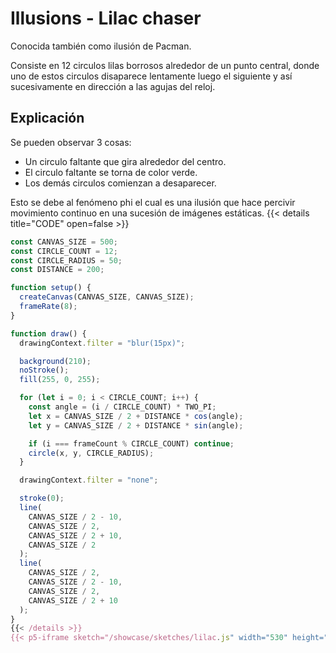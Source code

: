 # Illusions - Lilac chaser

Conocida también como ilusión de Pacman.

Consiste en 12 circulos lilas borrosos alrededor de un punto central, donde
uno de estos circulos disaparece lentamente luego el siguiente y así sucesivamente
en dirección a las agujas del reloj.

## Explicación

Se pueden observar 3 cosas:

- Un circulo faltante que gira alrededor del centro.
- El circulo faltante se torna de color verde.
- Los demás circulos comienzan a desaparecer.

Esto se debe al fenómeno phi el cual es una ilusión que hace percivir movimiento
continuo en una sucesión de imágenes estáticas.
{{< details title="CODE" open=false >}} 
```js 
const CANVAS_SIZE = 500;
const CIRCLE_COUNT = 12;
const CIRCLE_RADIUS = 50;
const DISTANCE = 200;

function setup() {
  createCanvas(CANVAS_SIZE, CANVAS_SIZE);
  frameRate(8);
}

function draw() {
  drawingContext.filter = "blur(15px)";

  background(210);
  noStroke();
  fill(255, 0, 255);

  for (let i = 0; i < CIRCLE_COUNT; i++) {
    const angle = (i / CIRCLE_COUNT) * TWO_PI;
    let x = CANVAS_SIZE / 2 + DISTANCE * cos(angle);
    let y = CANVAS_SIZE / 2 + DISTANCE * sin(angle);

    if (i === frameCount % CIRCLE_COUNT) continue;
    circle(x, y, CIRCLE_RADIUS);
  }

  drawingContext.filter = "none";

  stroke(0);
  line(
    CANVAS_SIZE / 2 - 10,
    CANVAS_SIZE / 2,
    CANVAS_SIZE / 2 + 10,
    CANVAS_SIZE / 2
  );
  line(
    CANVAS_SIZE / 2,
    CANVAS_SIZE / 2 - 10,
    CANVAS_SIZE / 2,
    CANVAS_SIZE / 2 + 10
  );
}
{{< /details >}}
{{< p5-iframe sketch="/showcase/sketches/lilac.js" width="530" height="530" >}}

